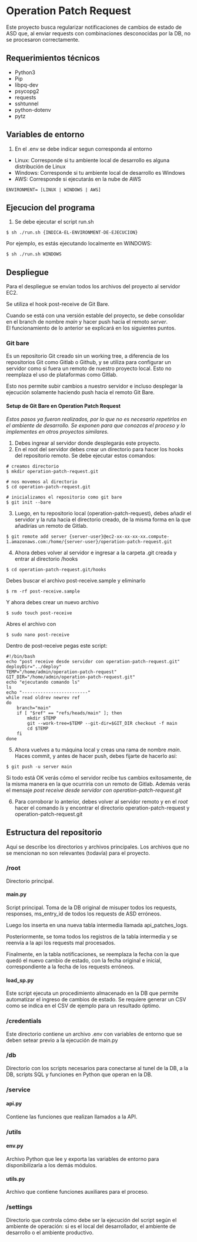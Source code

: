 # Operation Patch Request

Este proyecto busca regularizar notificaciones de cambios de estado de ASD que, al enviar requests con combinaciones desconocidas por la DB, no se procesaron correctamente.

## Requerimientos técnicos

- Python3
- Pip
- libpq-dev
- psycopg2
- requests
- sshtunnel
- python-dotenv 
- pytz

## Variables de entorno

1. En el .env se debe indicar segun corresponda al entorno

- Linux: Corresponde si tu ambiente local de desarrollo es alguna distribución de Linux
- Windows: Corresponde si tu ambiente local de desarrollo es Windows
- AWS: Corresponde si ejecutarás en la nube de AWS

```
ENVIRONMENT= [LINUX | WINDOWS | AWS]
```

## Ejecucion del programa

1. Se debe ejecutar el script run.sh

```
$ sh ./run.sh {INDICA-EL-ENVIRONMENT-DE-EJECUCION}
```
Por ejemplo, es estás ejecutando localmente en WINDOWS:

```
$ sh ./run.sh WINDOWS
```

## Despliegue

Para el despliegue se envían todos los archivos del proyecto al servidor EC2.

Se utiliza el hook post-receive de Git Bare.

Cuando se está con una versión estable del proyecto, se debe consolidar en el branch de nombre *main* y hacer push hacia el remoto *server*.  
El funcionamiento de lo anterior se explicará en los siguientes puntos.

### Git bare
Es un repositorio Git creado sin un working tree, a diferencia de los repositorios Git como Gitlab o Github, y se utiliza para configurar un servidor como si fuera un remoto de nuestro proyecto local. Esto no reemplaza el uso de plataformas como Gitlab.

Esto nos permite subir cambios a nuestro servidor e incluso desplegar la ejecución solamente haciendo push hacia el remoto Git Bare.

#### Setup de Git Bare en Operation Patch Request

*Estos pasos ya fueron realizados, por lo que no es necesario repetirlos en el ambiente de desarrollo. Se exponen para que conozcas el proceso y lo implementes en otros proyectos similares.*

1. Debes ingrear al servidor donde desplegarás este proyecto.
2. En el root del servidor debes crear un directorio para hacer los hooks del repositorio remoto. Se debe ejecutar estos comandos:

```
# creamos directorio
$ mkdir operation-patch-request.git

# nos movemos al directorio
$ cd operation-patch-request.git

# inicializamos el repositorio como git bare
$ git init --bare
```

3. Luego, en tu repositorio local (operation-patch-request), debes añadir el servidor y la ruta hacia el directorio creado, de la misma forma en la que añadirías un remoto de Gitlab. 

```
$ git remote add server {server-user}@ec2-xx-xx-xx-xx.compute-1.amazonaws.com:/home/{server-user}/operation-patch-request.git
```

4. Ahora debes volver al servidor e ingresar a la carpeta .git creada y entrar al directorio /hooks

```
$ cd operation-patch-request.git/hooks
```

Debes buscar el archivo post-receive.sample y eliminarlo

```
$ rm -rf post-receive.sample
```
Y ahora debes crear un nuevo archivo
```
$ sudo touch post-receive
```
Abres el archivo con
```
$ sudo nano post-receive
```

Dentro de post-receive pegas este script:

```
#!/bin/bash
echo "post receive desde servidor con operation-patch-request.git"
deployDir="../deploy"
TEMP="/home/admin/operation-patch-request"
GIT_DIR="/home/admin/operation-patch-request.git"
echo "ejecutando comando ls"
ls
echo "-------------------------"
while read oldrev newrev ref
do
    branch="main"
    if [ "$ref" == "refs/heads/main" ]; then
        mkdir $TEMP
        git --work-tree=$TEMP --git-dir=$GIT_DIR checkout -f main
        cd $TEMP
    fi
done

```

5. Ahora vuelves a tu máquina local y creas una rama de nombre *main*.  Haces commit, y antes de hacer push, debes fijarte de hacerlo así: 
   
```
$ git push -u server main
```

Si todo está OK verás cómo el servidor recibe tus cambios exitosamente, de la misma manera en la que ocurriría con un remoto de Gitlab.  Además verás el mensaje *post receive desde servidor con operation-patch-request.git*

6. Para corroborar lo anterior, debes volver al servidor remoto y en el *root* hacer el comando *ls* y encontrar el directorio operation-patch-request y operation-patch-request.git


## Estructura del repositorio

Aquí se describe los directorios y archivos principales.  Los archivos que no se mencionan no son relevantes (todavía) para el proyecto.

### /root

Directorio principal.

#### main.py

Script principal.  Toma de la DB original de misuper todos los requests, responses, ms_entry_id de todos los requests de ASD erróneos.

Luego los inserta en una nueva tabla intermedia llamada api_patches_logs.

Posteriormente, se toma todos los registros de la tabla intermedia y se reenvía a la api los requests mal procesados.

Finalmente, en la tabla notificaciones, se reemplaza la fecha con la que quedó el nuevo cambio de estado, con la fecha original e inicial, correspondiente a la fecha de los requests erróneos.

#### load_sp.py

Este script ejecuta un procedimiento almacenado en la DB que permite automatizar el ingreso de cambios de estado.  Se requiere generar un CSV como se indica en el CSV de ejemplo para un resultado óptimo.

### /credentials

Este directorio contiene un archivo .env con variables de entorno que se deben setear previo a la ejecución de main.py

### /db

Directorio con los scripts necesarios para conectarse al tunel de la DB, a la DB, scripts SQL y funciones en Python que operan en la DB.

### /service

#### api.py
Contiene las funciones que realizan llamados a la API.

### /utils

#### env.py

Archivo Python que lee y exporta las variables de entorno para disponibilizarla a los demás módulos.

#### utils.py

Archivo que contiene funciones auxiliares para el proceso.

### /settings

Directorio que controla cómo debe ser la ejecución del script según el ambiente de operación: si es el local del desarrollador, el ambiente de desarrollo o el ambiente productivo.
